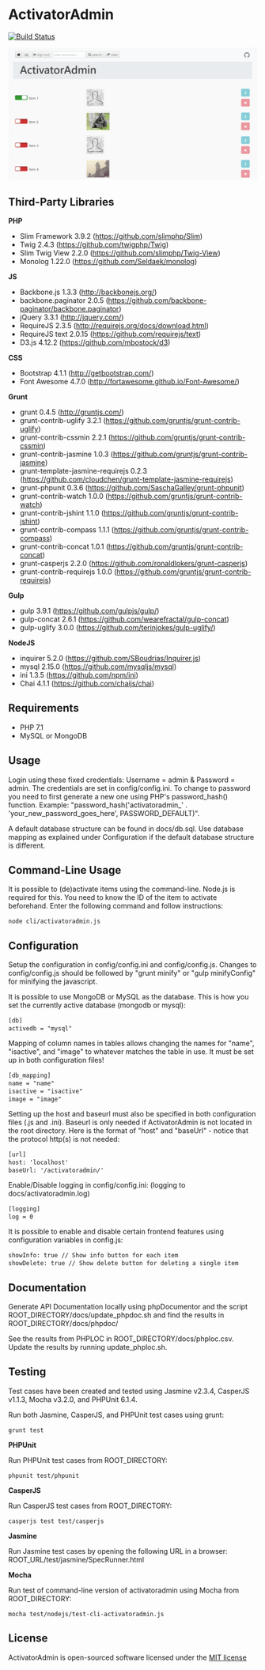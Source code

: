 # ActivatorAdmin

[![Build Status](https://secure.travis-ci.org/dan-lyn/activatoradmin.png?branch=master)](http://travis-ci.org/dan-lyn/activatoradmin)

![Screenshot](docs/ActivatorAdmin.png)

## Third-Party Libraries

**PHP**
- Slim Framework 3.9.2 (https://github.com/slimphp/Slim)
- Twig 2.4.3 (https://github.com/twigphp/Twig)
- Slim Twig View 2.2.0 (https://github.com/slimphp/Twig-View)
- Monolog 1.22.0 (https://github.com/Seldaek/monolog)

**JS**
- Backbone.js 1.3.3 (http://backbonejs.org/)
- backbone.paginator 2.0.5 (https://github.com/backbone-paginator/backbone.paginator)
- jQuery 3.3.1 (http://jquery.com/)
- RequireJS 2.3.5 (http://requirejs.org/docs/download.html)
- RequireJS text 2.0.15 (https://github.com/requirejs/text)
- D3.js 4.12.2 (https://github.com/mbostock/d3)

**CSS**
- Bootstrap 4.1.1 (http://getbootstrap.com/)
- Font Awesome 4.7.0 (http://fortawesome.github.io/Font-Awesome/)

**Grunt**
- grunt 0.4.5 (http://gruntjs.com/)
- grunt-contrib-uglify 3.2.1 (https://github.com/gruntjs/grunt-contrib-uglify)
- grunt-contrib-cssmin 2.2.1 (https://github.com/gruntjs/grunt-contrib-cssmin)
- grunt-contrib-jasmine 1.0.3 (https://github.com/gruntjs/grunt-contrib-jasmine)
- grunt-template-jasmine-requirejs 0.2.3 (https://github.com/cloudchen/grunt-template-jasmine-requirejs)
- grunt-phpunit 0.3.6 (https://github.com/SaschaGalley/grunt-phpunit)
- grunt-contrib-watch 1.0.0 (https://github.com/gruntjs/grunt-contrib-watch)
- grunt-contrib-jshint 1.1.0 (https://github.com/gruntjs/grunt-contrib-jshint)
- grunt-contrib-compass 1.1.1 (https://github.com/gruntjs/grunt-contrib-compass)
- grunt-contrib-concat 1.0.1 (https://github.com/gruntjs/grunt-contrib-concat)
- grunt-casperjs 2.2.0 (https://github.com/ronaldlokers/grunt-casperjs)
- grunt-contrib-requirejs 1.0.0 (https://github.com/gruntjs/grunt-contrib-requirejs)

**Gulp**
- gulp 3.9.1 (https://github.com/gulpjs/gulp/)
- gulp-concat 2.6.1 (https://github.com/wearefractal/gulp-concat)
- gulp-uglify 3.0.0 (https://github.com/terinjokes/gulp-uglify/)

**NodeJS**
- inquirer 5.2.0 (https://github.com/SBoudrias/Inquirer.js)
- mysql 2.15.0 (https://github.com/mysqljs/mysql)
- ini 1.3.5 (https://github.com/npm/ini)
- Chai 4.1.1 (https://github.com/chaijs/chai)

## Requirements
- PHP 7.1
- MySQL or MongoDB

## Usage

Login using these fixed credentials: Username = admin & Password = admin. The credentials are set in config/config.ini. To change to password you need to first generate a new one using PHP's password_hash() function. Example: "password_hash('activatoradmin_' . 'your_new_password_goes_here', PASSWORD_DEFAULT)".

A default database structure can be found in docs/db.sql. Use database mapping as explained under Configuration if the default database structure is different.

## Command-Line Usage

It is possible to (de)activate items using the command-line. Node.js is required for this. You need to know the ID of the item to activate beforehand. Enter the following command and follow instructions:
```
node cli/activatoradmin.js
```

## Configuration

Setup the configuration in config/config.ini and config/config.js. Changes to config/config.js should be followed by "grunt minify" or "gulp minifyConfig" for minifying the javascript.

It is possible to use MongoDB or MySQL as the database. This is how you set the currently active database (mongodb or mysql):
```
[db]
activedb = "mysql"
```

Mapping of column names in tables allows changing the names for "name", "isactive", and "image" to whatever matches the table in use. It must be set up in both configuration files!
```
[db_mapping]
name = "name"
isactive = "isactive"
image = "image"
```

Setting up the host and baseurl must also be specified in both configuration files (.js and .ini). Baseurl is only needed if ActivatorAdmin is not located in the root directory. Here is the format of "host" and "baseUrl" - notice that the protocol http(s) is not needed:
```
[url]
host: 'localhost'
baseUrl: '/activatoradmin/'
```

Enable/Disable logging in config/config.ini: (logging to docs/activatoradmin.log)
```
[logging]
log = 0
```

It is possible to enable and disable certain frontend features using configuration variables in config.js:
```
showInfo: true // Show info button for each item
showDelete: true // Show delete button for deleting a single item
```

## Documentation

Generate API Documentation locally using phpDocumentor and the script ROOT_DIRECTORY/docs/update_phpdoc.sh and find the results in ROOT_DIRECTORY/docs/phpdoc/

See the results from PHPLOC in ROOT_DIRECTORY/docs/phploc.csv. Update the results by running update_phploc.sh.

## Testing

Test cases have been created and tested using Jasmine v2.3.4, CasperJS v1.1.3, Mocha v3.2.0, and PHPUnit 6.1.4.

Run both Jasmine, CasperJS, and PHPUnit test cases using grunt:
```
grunt test
```

**PHPUnit**

Run PHPUnit test cases from ROOT_DIRECTORY:
```
phpunit test/phpunit
```

**CasperJS**

Run CasperJS test cases from ROOT_DIRECTORY:
```
casperjs test test/casperjs
```

**Jasmine**

Run Jasmine test cases by opening the following URL in a browser: ROOT_URL/test/jasmine/SpecRunner.html

**Mocha**

Run test of command-line version of activatoradmin using Mocha from ROOT_DIRECTORY:
```
mocha test/nodejs/test-cli-activatoradmin.js
```

## License

ActivatorAdmin is open-sourced software licensed under the [MIT license](http://opensource.org/licenses/MIT)
